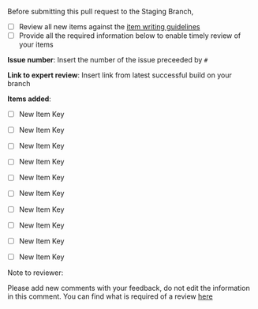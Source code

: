 Before submitting this pull request to the Staging Branch, 
- [ ] Review all new items against the [item writing guidelines](https://instructor-support.datacamp.com/en/articles/6248239-item-writing-guidelines)  
- [ ] Provide all the required information below to enable timely review of your items

**Issue number**: Insert the number of the issue preceeded by `#`  

**Link to expert review**: Insert link from latest successful build on your branch

**Items added**:

- [ ] New Item Key
- [ ] New Item Key
- [ ] New Item Key
- [ ] New Item Key
- [ ] New Item Key
- [ ] New Item Key
- [ ] New Item Key
- [ ] New Item Key
- [ ] New Item Key
- [ ] New Item Key



Note to reviewer:

Please add new comments with your feedback, do not edit the information in this comment. You can find what is required of a review [here](https://instructor-support.datacamp.com/en/articles/6251419-conducting-an-item-review)
